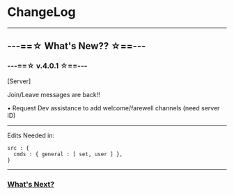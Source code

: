 # ChangeLog
-----

## ---==☆ What's New?? ☆==---
  ### ---==☆ v.4.0.1 ☆==---


[Server]

Join/Leave messages are back!!

• Request Dev assistance to add welcome/farewell channels (need server ID)

----
Edits Needed in:
```
src : {
  cmds : { general : [ set, user ] },
}
```

----------
### [What's Next?](https://github.com/shadow-spybeje/LadyShadow/blob/master/docs/Whats_Next.md)
